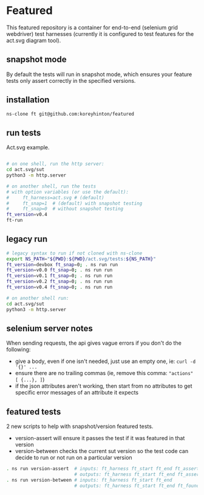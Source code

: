 # Featured

This featured repository is a container for end-to-end (selenium grid webdriver) test harnesses (currently
it is configured to test features for the act.svg diagram tool).

## snapshot mode

By default the tests will run in snapshot mode, which ensures your feature tests only assert correctly in the specified versions.

## installation

```sh
ns-clone ft git@github.com:koreyhinton/featured
```

## run tests

Act.svg example.

```sh

# on one shell, run the http server:
cd act.svg/sut
python3 -m http.server

# on another shell, run the tests
# with option variables (or use the default):
#     ft_harness=act.svg # (default)
#     ft_snap=1  # (default) with snapshot testing
#     ft_snap=0  # without snapshot testing
ft_version=v0.4
ft-run
```

## legacy run

```sh
# legacy syntax to run if not cloned with ns-clone
export NS_PATH="${PWD}:${PWD}/act.svg/tests:${NS_PATH}"
ft_version=devbox ft_snap=0; . ns run run
ft_version=v0.0 ft_snap=0; . ns run run
ft_version=v0.1 ft_snap=0; . ns run run
ft_version=v0.2 ft_snap=0; . ns run run
ft_version=v0.4 ft_snap=0; . ns run run

# on another shell run:
cd act.svg/sut
python3 -m http.server
```

## selenium server notes

When sending requests, the api gives vague errors if you don't do the following:
- give a body, even if one isn't needed, just use an empty one, ie: `curl -d '{}' ...`
- ensure there are no trailing commas (ie, remove this comma: `"actions" [ {...}, ]`)
- if the json attributes aren't working, then start from no attributes to get specific error
  messages of an attribute it expects


## featured tests

2 new scripts to help with snapshot/version featured tests.

- version-assert will ensure it passes the test if it was featured in that version
- version-between checks the current sut version so the test code can decide to run or not run on a particular version

```sh
. ns run version-assert  # inputs: ft_harness ft_start ft_end ft_assert
                         # outputs: ft_harness ft_start ft_end ft_assert ft_status ft_sut_v
. ns run version-between # inputs: ft_harness ft_start ft_end
                         # outputs: ft_harness ft_start ft_end ft_found
```
